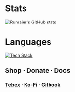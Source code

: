 # Stats
![Rumaier's GitHub stats](https://github-readme-stats.vercel.app/api?username=rumaier&show_icons=true&hide=contribs,prs&theme=material-palenight)

# Languages
[![Tech Stack](https://skillicons.dev/icons?i=lua,python,js,react,html,css)](https://r-scripts.tebex.io/)
<!---
# Support
<a href='https://discord.gg/8TzrRRheV5'>![Discord Banner 2](https://discordapp.com/api/guilds/1223124665183240212/widget.png?style=banner3)</a>
---> 
## Shop · Donate · Docs
### [Tebex](https://r-scripts.tebex.io/)  ·  [Ko-Fi](https://ko-fi.com/rumaier) · [Gitbook](https://r-scripts-1.gitbook.io/r_scripts-docs.)

<!---
rumaier/rumaier is a ✨ special ✨ repository because its `README.md` (this file) appears on your GitHub profile.
You can click the Preview link to take a look at your changes.
---> 
